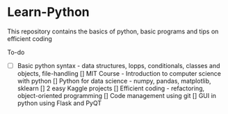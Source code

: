 # Learn-Python
This repository contains the basics of python, basic programs and tips on efficient coding

To-do 
- [ ] Basic python syntax - data structures, lopps, conditionals, classes and objects, file-handling
[] MIT Course - Introduction to computer science with python
[] Python for data science - numpy, pandas, matplotlib, sklearn
[] 2 easy Kaggle projects
[] Efficient coding - refactoring, object-oriented programming
[] Code management using git 
[] GUI in python using Flask and PyQT

